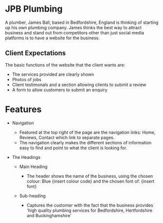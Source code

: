 # JPB Plumbing

A plumber, James Ball, based in Bedfordshire, England is thinking of starting up his own plumbing company. 
James thinks the best way to attract business and stand out from competitors other than just social media platforms is to have a website for the business. 

## Client Expectations
The basic functions of the website that the client wants are: 
* The services provided are clearly shown
* Photos of jobs
* Client testimonals and a section allowing clients to submit a review 
* A form to allow customers to submit an enquiry

# Features
* Navigation
    * Featured at the top right of the page are the navigation links: Home, Reviews, Contact which link to separate pages.
    * The navigation clearly makes the different sections of information easy to find and point to what the client is looking for. 

* The Headings
    * Main Heading
        * The header shows the name of the business, using the chosen colour: Blue {insert colour code} and the chosen font of: {insert font}
    
    * Sub-heading
        * Captures the customer with the fact that the business provides 'high quality plumbing services for Bedfordshire, Hertfordshire and Buckinghamshire'